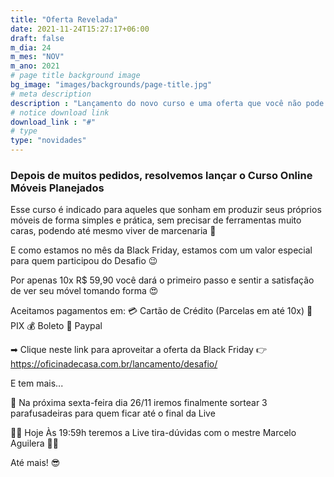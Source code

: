 ```yaml
---
title: "Oferta Revelada"
date: 2021-11-24T15:27:17+06:00
draft: false
m_dia: 24
m_mes: "NOV"
m_ano: 2021
# page title background image
bg_image: "images/backgrounds/page-title.jpg"
# meta description
description : "Lançamento do novo curso e uma oferta que você não pode perder"
# notice download link
download_link : "#"
# type
type: "novidades"
---
```

### Depois de muitos pedidos, resolvemos lançar o Curso Online Móveis Planejados

Esse curso é indicado para aqueles que sonham em produzir seus próprios móveis de forma simples e prática, sem precisar de ferramentas muito caras, podendo até mesmo viver de marcenaria  🎉

E como estamos no mês da Black Friday, estamos com um valor especial para quem participou do Desafio 😉

Por apenas 10x R$ 59,90 você dará o primeiro passo e sentir a satisfação de ver seu móvel tomando forma 😍

Aceitamos pagamentos em:
💳 Cartão de Crédito (Parcelas em até 10x)
📲 PIX
💰 Boleto
💸 Paypal

➡ Clique neste link para aproveitar a oferta da Black Friday 👉  <https://oficinadecasa.com.br/lancamento/desafio/>

E tem mais...

🎁 Na próxima sexta-feira dia 26/11 iremos finalmente sortear 3 parafusadeiras para quem ficar até o final da Live

🔴🔴 Hoje Às 19:59h teremos a Live tira-dúvidas com o mestre Marcelo Aguilera 🔴🔴

Até mais! 😎
